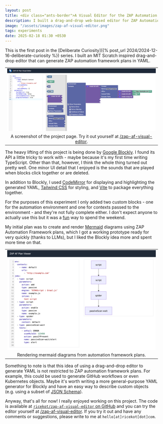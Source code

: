 ```yaml
---
layout: post
title: <div class="ants-border">A Visual Editor for the ZAP Automation Framework</div>
description: I built a drag-and-drop web-based editor for ZAP Automation Framework plans.
image: "/assets/images/zap-af-visual-editor.png"
tags: experiments
date: 2025-02-18 01:30 +0530
---
```


This is the first post in the [Deliberate Curiosity]({% post_url 2024/2024-12-16-deliberate-curiosity %}) series.
I built an MIT Scratch inspired drag-and-drop editor that can generate ZAP automation framework plans in YAML.

<center>

<style>
    .screenshot {
        table-layout: auto
        width: 100%;
    }
    @media (min-width: 1200px) {
        .screenshot {
            width: 150%;
            transform: translateX(-18%);
        }
    }
</style>

<table class="screenshot">
<tbody><tr><td align="center">
<img src = "/assets/images/zap-af-visual-editor.png" alt="A screenshot of a webpage that is split into two. One-fourth of the page on the left is a YAML code viewer, while the rest of the page has drag-and-drop components for visual programming.">
</td></tr><tr><td align="center">
A screenshot of the project page. Try it out yourself at <a href="/zap-af-visual-editor">/zap-af-visual-editor</a>.
</td></tr></tbody></table>
</center>

The heavy lifting of this project is being done by [Google Blockly](https://developers.google.com/blockly).
I found its API a little tricky to work with - maybe because it's my first time writing TypeScript.
Other than that, however, I think the whole thing turned out pretty well.
One minor UI detail that I enjoyed is the sounds that are played when blocks click together or are deleted.

In addition to Blockly, I used [CodeMirror](https://codemirror.net/) for displaying and highlighting the generated YAML, [Tailwind CSS](https://tailwindcss.com/) for styling, and [Vite](https://vite.dev/) to package everything together.

For the purposes of this experiment I only added two custom blocks - one for the automation environment and one for contexts passed to the environment - and they're not fully complete either.
I don't expect anyone to actually use this but it was a [fun](https://justforfunnoreally.dev/) way to spend the weekend.

My initial plan was to create and render [Mermaid](https://mermaid.js.org/) diagrams using ZAP Automation Framework plans, which I got a working prototype ready for very quickly (thanks to LLMs), but I liked the Blockly idea more and spent more time on that.

<center><table><tbody><tr><td align="center">
<img src = "/assets/images/zap-af-diagram.png" alt="A screenshot of a webpage that is split into two. Half of the page on the left is a YAML code viewer, while the other half of the page has a rendered mermaid flowchart.">
</td></tr><tr><td align="center">
Rendering mermaid diagrams from automation framework plans.
</td></tr></tbody></table></center>

Something to note is that this idea of using a drag-and-drop editor to generate YAML is not restricted to ZAP automation framework plans.
For example, this could be used to generate GitHub workflows or even Kubernetes objects.
Maybe it's worth writing a more general-purpose YAML generator for Blockly and have an easy way to describe custom objects (e.g. using a subset of [JSON Schema](https://json-schema.org/)).

Anyway, that's all for now!
I really enjoyed working on this project.
The code is available at [`ricekot/zap-af-visual-editor` on GitHub](https://github.com/ricekot/zap-af-visual-editor/) and you can try the editor yourself at [/zap-af-visual-editor](/zap-af-visual-editor).
If you try it out and have any comments or suggestions, please write to me at `hello[at]ricekot[dot]com`.

